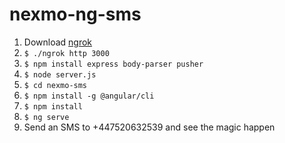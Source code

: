 # nexmo-ng-sms
1. Download [ngrok](https://ngrok.com/download)
2. `$ ./ngrok http 3000`
3. `$ npm install express body-parser pusher`
4. `$ node server.js`
5. `$ cd nexmo-sms`
6. `$ npm install -g @angular/cli`
7. `$ npm install`
8. `$ ng serve`
9. Send an SMS to +447520632539 and see the magic happen
